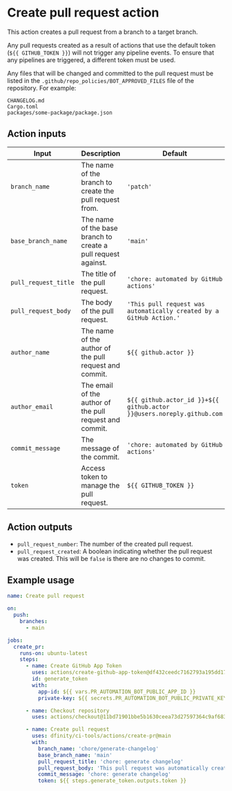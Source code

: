 # Create pull request action

This action creates a pull request from a branch to a target branch.

Any pull requests created as a result of actions that use the default token (`${{ GITHUB_TOKEN }}`) will not trigger any pipeline events. To ensure that any pipelines are triggered, a different token must be used.

Any files that will be changed and committed to the pull request must be listed in the `.github/repo_policies/BOT_APPROVED_FILES` file of the repository. For example:

```
CHANGELOG.md
Cargo.toml
packages/some-package/package.json
```

## Action inputs

| Input                | Description                                                   | Default                                                               |
| -------------------- | ------------------------------------------------------------- | --------------------------------------------------------------------- |
| `branch_name`        | The name of the branch to create the pull request from.       | `'patch'`                                                             |
| `base_branch_name`   | The name of the base branch to create a pull request against. | `'main'`                                                              |
| `pull_request_title` | The title of the pull request.                                | `'chore: automated by GitHub actions'`                                |
| `pull_request_body`  | The body of the pull request.                                 | `'This pull request was automatically created by a GitHub Action.'`   |
| `author_name`        | The name of the author of the pull request and commit.        | `${{ github.actor }}`                                                 |
| `author_email`       | The email of the author of the pull request and commit.       | `${{ github.actor_id }}+${{ github.actor }}@users.noreply.github.com` |
| `commit_message`     | The message of the commit.                                    | `'chore: automated by GitHub actions'`                                |
| `token`              | Access token to manage the pull request.                      | `${{ GITHUB_TOKEN }}`                                                 |

## Action outputs

- `pull_request_number`: The number of the created pull request.
- `pull_request_created`: A boolean indicating whether the pull request was created. This will be `false` is there are no changes to commit.

## Example usage

```yaml
name: Create pull request

on:
  push:
    branches:
      - main

jobs:
  create_pr:
    runs-on: ubuntu-latest
    steps:
      - name: Create GitHub App Token
        uses: actions/create-github-app-token@df432ceedc7162793a195dd1713ff69aefc7379e # v2.0.6
        id: generate_token
        with:
          app-id: ${{ vars.PR_AUTOMATION_BOT_PUBLIC_APP_ID }}
          private-key: ${{ secrets.PR_AUTOMATION_BOT_PUBLIC_PRIVATE_KEY }}

      - name: Checkout repository
        uses: actions/checkout@11bd71901bbe5b1630ceea73d27597364c9af683 # v4.2.2

      - name: Create pull request
        uses: dfinity/ci-tools/actions/create-pr@main
        with:
          branch_name: 'chore/generate-changelog'
          base_branch_name: 'main'
          pull_request_title: 'chore: generate changelog'
          pull_request_body: 'This pull request was automatically created by a GitHub Action to generate changelogs.'
          commit_message: 'chore: generate changelog'
          token: ${{ steps.generate_token.outputs.token }}
```

